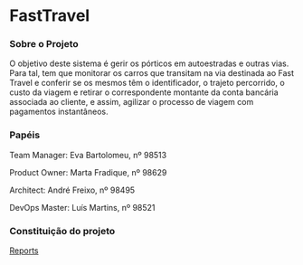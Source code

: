 # FastTravel


### Sobre o Projeto 

O objetivo deste sistema é gerir os pórticos em autoestradas e outras vias. 
Para tal, tem que monitorar os carros que transitam na via destinada ao Fast Travel e conferir se os mesmos têm o identificador, o trajeto percorrido, o custo da viagem e retirar o correspondente montante da conta bancária associada ao cliente, e assim, agilizar o processo de viagem com pagamentos instantâneos.

### Papéis 

Team Manager: Eva Bartolomeu, nº 98513

Product Owner: Marta Fradique, nº 98629

Architect: André Freixo, nº 98495

DevOps Master: Luís Martins, nº 98521

###  Constituição do projeto

[Reports](https://github.com/eva-pomposo/IES_Project/tree/main/Reports)

